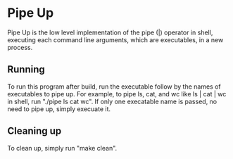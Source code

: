 # Pipe Up

Pipe Up is the low level implementation of the pipe (|) operator in shell, executing each command line arguments, which are executables, in a new process.

## Running

To run this program after build, run the executable follow by the names of executables to pipe up. For example, to pipe ls, cat, and wc like ls | cat | wc in shell, run "./pipe ls cat wc". If only one execatable name is passed, no need to pipe up, simply execuate it. 

## Cleaning up

To clean up, simply run "make clean".
